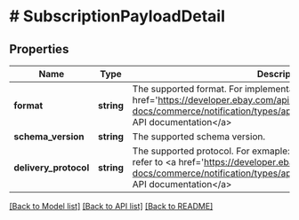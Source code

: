 # # SubscriptionPayloadDetail

## Properties

Name | Type | Description | Notes
------------ | ------------- | ------------- | -------------
**format** | **string** | The supported format. For implementation help, refer to &lt;a href&#x3D;&#39;https://developer.ebay.com/api-docs/commerce/notification/types/api:FormatTypeEnum&#39;&gt;eBay API documentation&lt;/a&gt; | [optional]
**schema_version** | **string** | The supported schema version. | [optional]
**delivery_protocol** | **string** | The supported protocol. For exmaple: HTTPS For implementation help, refer to &lt;a href&#x3D;&#39;https://developer.ebay.com/api-docs/commerce/notification/types/api:ProtocolEnum&#39;&gt;eBay API documentation&lt;/a&gt; | [optional]

[[Back to Model list]](../../README.md#models) [[Back to API list]](../../README.md#endpoints) [[Back to README]](../../README.md)
